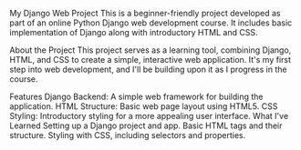 My Django Web Project
This is a beginner-friendly project developed as part of an online Python Django web development course. It includes basic implementation of Django along with introductory HTML and CSS.

About the Project
This project serves as a learning tool, combining Django, HTML, and CSS to create a simple, interactive web application. It's my first step into web development, and I'll be building upon it as I progress in the course.

Features
Django Backend: A simple web framework for building the application.
HTML Structure: Basic web page layout using HTML5.
CSS Styling: Introductory styling for a more appealing user interface.
What I've Learned
Setting up a Django project and app.
Basic HTML tags and their structure.
Styling with CSS, including selectors and properties.
